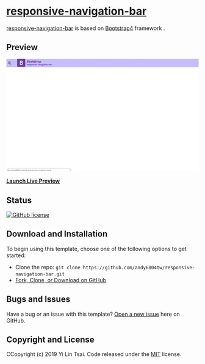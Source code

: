 # [responsive-navigation-bar](https://github.com/andy6804tw/responsive-navigation-bar)

[responsive-navigation-bar](https://andy6804tw.github.io/responsive-navigation-bar/) is based on [Bootstrap4](http://startbootstrap.com/) framework .

## Preview

[![responsive-navigation-bar](/screenshot/demo.gif)](https://andy6804tw.github.io/responsive-navigation-bar/)

**[Launch Live Preview](https://andy6804tw.github.io/responsive-navigation-bar/)**

## Status

[![GitHub license](https://img.shields.io/badge/license-MIT-blue.svg)](https://github.com/andy6804tw/responsive-navigation-bar/blob/master/LICENSE)

## Download and Installation

To begin using this template, choose one of the following options to get started:

-   Clone the repo: `git clone https://github.com/andy6804tw/responsive-navigation-bar.git`
-   [Fork, Clone, or Download on GitHub](https://github.com/andy6804tw/responsive-navigation-bar)

## Bugs and Issues

Have a bug or an issue with this template? [Open a new issue](https://github.com/andy6804tw/responsive-navigation-bar/issues) here on GitHub.

## Copyright and License

CCopyright (c) 2019 Yi Lin Tsai. Code released under the [MIT](https://github.com/andy6804tw/responsive-navigation-bar/blob/master/LICENSE) license.
